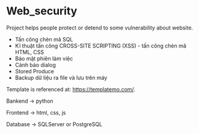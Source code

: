 # Web_security

Project helps people protect or detend to some vulnerability about website.
-  Tấn công chèn mã SQL
-  Kĩ thuật tấn công CROSS-SITE SCRIPTING (XSS) - tấn công chèn mã HTML, CSS
-  Bảo mật phiên làm việc
-  Cảnh báo dialog
-  Stored Produce
-  Backup dữ liệu ra file và lưu trên máy

Template is referenced at: https://templatemo.com/.

Bankend -> python

Frontend -> html, css, js

Database -> SQLServer or PostgreSQL
